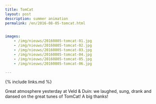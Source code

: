 ```yaml
---
title: TomCat
layout: post
description: summer animation
permalink: /en/2016-08-05-tomcat.html

    
images: 
    - /img/nieuws/20160805-tomcat-01.jpg
    - /img/nieuws/20160805-tomcat-02.jpg
    - /img/nieuws/20160805-tomcat-03.jpg
    - /img/nieuws/20160805-tomcat-04.jpg
    - /img/nieuws/20160805-tomcat-05.jpg
    - /img/nieuws/20160805-tomcat-06.jpg
    
---
```


{% include links.md %}

Great atmosphere yesterday at Veld & Duin: we laughed, sung, drank and dansed on the great tunes of TomCat! A big thanks!



